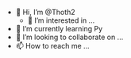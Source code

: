 - 👋 Hi, I’m @Thoth2
  - 👀 I’m interested in ...
- 🌱 I’m currently learning Py 
- 💞️ I’m looking to collaborate on ...
- 📫 How to reach me ...

<!---
Thoth2/Thoth2 is a ✨ special ✨ repository because its `README.md` (this file) appears on your GitHub profile.
You can click the Preview link to take a look at your changes.
--->
